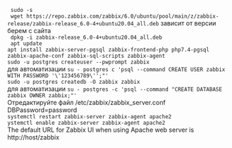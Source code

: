 ` sudo -s`  \
` wget https://repo.zabbix.com/zabbix/6.0/ubuntu/pool/main/z/zabbix-release/zabbix-release_6.0-4+ubuntu20.04_all.deb`  зависит от версии берем с сайта  \
` dpkg -i zabbix-release_6.0-4+ubuntu20.04_all.deb`  \
` apt update`\
`apt install zabbix-server-pgsql zabbix-frontend-php php7.4-pgsql zabbix-apache-conf zabbix-sql-scripts zabbix-agent`  \
`sudo -u postgres createuser --pwprompt zabbix`\
для автоматизации `su - postgres c 'psql --command CREATE USER zabbix WITH PASSWORD '\'123456789\'';"' ` \
`sudo -u postgres createdb -O zabbix zabbix`\
для автоматизации `su - postgres -c 'psql --command "CREATE DATABASE zabbix OWNER zabbix;"' `\
Отредактируйте файл /etc/zabbix/zabbix_server.conf\
DBPassword=password\
`systemctl restart zabbix-server zabbix-agent apache2`\
`ystemctl enable zabbix-server zabbix-agent apache2`\
The default URL for Zabbix UI when using Apache web server is http://host/zabbix
